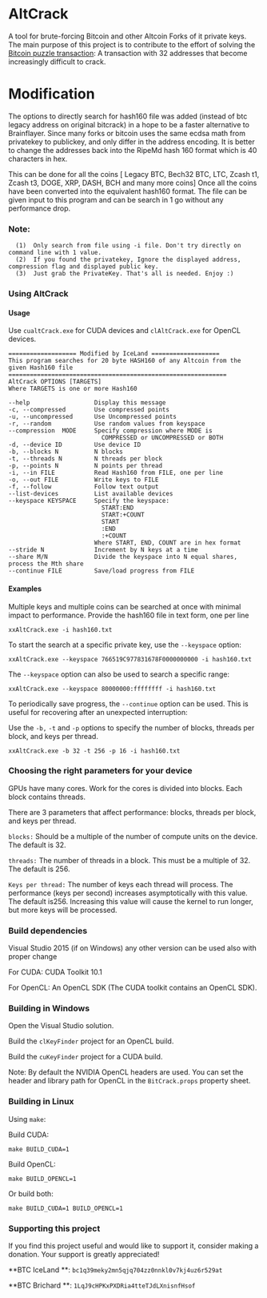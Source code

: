 # AltCrack

A tool for brute-forcing Bitcoin and other Altcoin Forks of it private keys. The main purpose of this project is to contribute to the effort of solving the [Bitcoin puzzle transaction](https://blockchain.info/tx/08389f34c98c606322740c0be6a7125d9860bb8d5cb182c02f98461e5fa6cd15): A transaction with 32 addresses that become increasingly difficult to crack.

# Modification
The options to directly search for hash160 file was added (instead of btc legacy address on original bitcrack) in a hope to be a faster alternative to Brainflayer. Since many forks or bitcoin uses the same ecdsa math from privatekey to publickey, and only differ in the address encoding. It is better to change the addresses back into the RipeMd hash 160 format which is 40 characters in hex. 

This can be done for all the coins [ Legacy BTC, Bech32 BTC, LTC, Zcash t1, Zcash t3, DOGE, XRP, DASH, BCH and many more coins]
Once all the coins have been converted into the equivalent hash160 format. The file can be given input to this program and can be search in 1 go without any performance drop.

### Note: 
      (1)  Only search from file using -i file. Don't try directly on command line with 1 value.
      (2)  If you found the privatekey, Ignore the displayed address, compression flag and displayed public key. 
      (3)  Just grab the PrivateKey. That's all is needed. Enjoy :)

### Using AltCrack

#### Usage


Use `cualtCrack.exe` for CUDA devices and `clAltCrack.exe` for OpenCL devices.

```
=================== Modified by IceLand ===================
This program searches for 20 byte HASH160 of any Altcoin from the given Hash160 file
=============================================================
AltCrack OPTIONS [TARGETS]
Where TARGETS is one or more Hash160

--help                  Display this message
-c, --compressed        Use compressed points
-u, --uncompressed      Use Uncompressed points
-r, --random            Use random values from keyspace
--compression  MODE     Specify compression where MODE is
                          COMPRESSED or UNCOMPRESSED or BOTH
-d, --device ID         Use device ID
-b, --blocks N          N blocks
-t, --threads N         N threads per block
-p, --points N          N points per thread
-i, --in FILE           Read Hash160 from FILE, one per line
-o, --out FILE          Write keys to FILE
-f, --follow            Follow text output
--list-devices          List available devices
--keyspace KEYSPACE     Specify the keyspace:
                          START:END
                          START:+COUNT
                          START
                          :END
                          :+COUNT
                        Where START, END, COUNT are in hex format
--stride N              Increment by N keys at a time
--share M/N             Divide the keyspace into N equal shares, process the Mth share
--continue FILE         Save/load progress from FILE

```

#### Examples

Multiple keys and multiple coins can be searched at once with minimal impact to performance. Provide the hash160 file in text form, one per line
```
xxAltCrack.exe -i hash160.txt
```

To start the search at a specific private key, use the `--keyspace` option:

```
xxAltCrack.exe --keyspace 766519C977831678F0000000000 -i hash160.txt
```

The `--keyspace` option can also be used to search a specific range:

```
xxAltCrack.exe --keyspace 80000000:ffffffff -i hash160.txt
```

To periodically save progress, the `--continue` option can be used. This is useful for recovering
after an unexpected interruption:


Use the `-b,` `-t` and `-p` options to specify the number of blocks, threads per block, and keys per thread.
```
xxAltCrack.exe -b 32 -t 256 -p 16 -i hash160.txt
```

### Choosing the right parameters for your device

GPUs have many cores. Work for the cores is divided into blocks. Each block contains threads.

There are 3 parameters that affect performance: blocks, threads per block, and keys per thread.


`blocks:` Should be a multiple of the number of compute units on the device. The default is 32.

`threads:` The number of threads in a block. This must be a multiple of 32. The default is 256.

`Keys per thread:` The number of keys each thread will process. The performance (keys per second)
increases asymptotically with this value. The default is256. Increasing this value will cause the
kernel to run longer, but more keys will be processed.


### Build dependencies

Visual Studio 2015 (if on Windows) any other version can be used also with proper change

For CUDA: CUDA Toolkit 10.1

For OpenCL: An OpenCL SDK (The CUDA toolkit contains an OpenCL SDK).


### Building in Windows

Open the Visual Studio solution.

Build the `clKeyFinder` project for an OpenCL build.

Build the `cuKeyFinder` project for a CUDA build.

Note: By default the NVIDIA OpenCL headers are used. You can set the header and library path for
OpenCL in the `BitCrack.props` property sheet.

### Building in Linux

Using `make`:

Build CUDA:
```
make BUILD_CUDA=1
```

Build OpenCL:
```
make BUILD_OPENCL=1
```

Or build both:
```
make BUILD_CUDA=1 BUILD_OPENCL=1
```

### Supporting this project

If you find this project useful and would like to support it, consider making a donation. Your support is greatly appreciated!

**BTC IceLand **: `bc1q39meky2mn5qjq704zz0nnkl0v7kj4uz6r529at`

**BTC Brichard **: `1LqJ9cHPKxPXDRia4tteTJdLXnisnfHsof`
